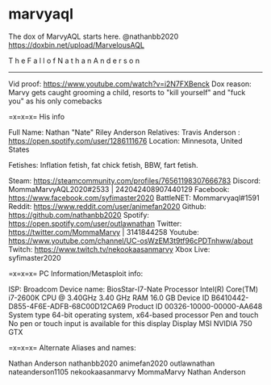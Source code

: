 # marvyaql
The dox of MarvyAQL starts here. @nathanbb2020
https://doxbin.net/upload/MarvelousAQL

T h e  F a l l  o f  N a t h a n  A n d e r s o n
__________________________________________________


Vid proof: https://www.youtube.com/watch?v=i2N7FXBenck
Dox reason: Marvy gets caught grooming a child, resorts to "kill yourself" and "fuck you" as his only comebacks

=x=x=x= His info

Full Name: Nathan "Nate" Riley Anderson
Relatives: Travis Anderson : https://open.spotify.com/user/1286111676
Location: Minnesota, United States

Fetishes: Inflation fetish, fat chick fetish, BBW, fart fetish.

Steam: https://steamcommunity.com/profiles/76561198307666783
Discord: MommaMarvyAQL2020#2533 | 242042408907440129
Facebook: https://www.facebook.com/syfimaster2020
BattleNET: Mommarvyaql#1591
Reddit: https://www.reddit.com/user/animefan2020
Github: https://github.com/nathanbb2020
Spotify: https://open.spotify.com/user/outlawnathan
Twitter: https://twitter.com/MommaMarvy | 3141844258
Youtube: https://www.youtube.com/channel/UC-osWzEM3t9tf96cPDTnhww/about
Twitch: https://www.twitch.tv/nekookaasanmarvy
Xbox Live: syfimaster2020

=x=x=x= PC Information/Metasploit info:

ISP:                        Broadcom
Device name:                BiosStar-I7-Nate
Processor                   Intel(R) Core(TM) i7-2600K CPU @ 3.40GHz   3.40 GHz
RAM                         16.0 GB
Device ID                   B6410442-D855-4F6E-ADFB-68C00D12CA69
Product ID                  00326-10000-00000-AA648
System type                 64-bit operating system, x64-based processor
Pen and touch               No pen or touch input is available for this display
Display                     MSI NVIDIA 750 GTX


=x=x=x= Alternate Aliases and names: 

Nathan Anderson
nathanbb2020
animefan2020
outlawnathan
nateanderson1105
nekookaasanmarvy
MommaMarvy
Nathan Anderson
